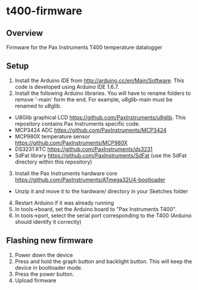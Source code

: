 # t400-firmware

## Overview
Firmware for the Pax Instruments T400 temperature datalogger

## Setup
1. Install the Arduino IDE from http://arduino.cc/en/Main/Software. This code is developed using Arduino IDE 1.6.7.
2. Install the following Arduino libraries. You will have to rename folders to remove '-main' form the end. For example, u8glib-main must be renamed to u8glib.
  - U8Glib graphical LCD https://github.com/PaxInstruments/u8glib. This repository contains Pax Instruments specific code.
  - MCP3424 ADC https://github.com/PaxInstruments/MCP3424
  - MCP980X temperature sensor https://github.com/PaxInstruments/MCP980X
  - DS3231 RTC https://github.com/PaxInstruments/ds3231
  - SdFat library https://github.com/PaxInstruments/SdFat (use the SdFat directory within this repository)
3. Install the Pax Instruments hardware core https://github.com/PaxInstruments/ATmega32U4-bootloader
  - Unzip it and move it to the hardware/ directory in your Sketches folder
4. Restart Arduino if it was already running
5. In tools->board, set the Arduino board to "Pax Instruments T400".
6. In tools->port, select the serial port corresponding to the T400 (Arduino should identify it correctly)

## Flashing new firmware
1. Power down the device
2. Press and hold the graph button and backlight button. This will keep the device in bootloader mode.
3. Press the power button.
4. Upload firmware

